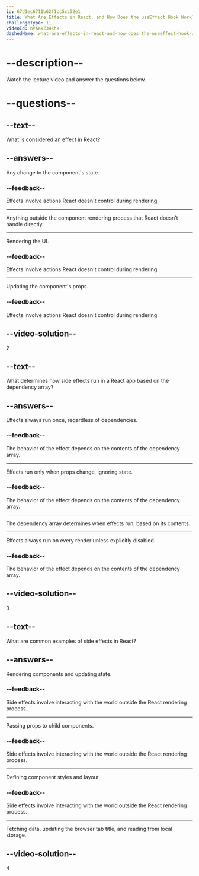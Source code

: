 ```yaml
---
id: 67d1ec6711b62f1cc5cc52e1
title: What Are Effects in React, and How Does the useEffect Hook Work?
challengeType: 11
videoId: nVAaxZ34khk
dashedName: what-are-effects-in-react-and-how-does-the-useeffect-hook-work
---
```


# --description--

Watch the lecture video and answer the questions below.

# --questions--

## --text--

What is considered an effect in React?

## --answers--

Any change to the component's state.

### --feedback--

Effects involve actions React doesn't control during rendering.

---

Anything outside the component rendering process that React doesn't handle directly.

---

Rendering the UI.

### --feedback--

Effects involve actions React doesn't control during rendering.

---

Updating the component's props.

### --feedback--

Effects involve actions React doesn't control during rendering.

## --video-solution--

2

## --text--

What determines how side effects run in a React app based on the dependency array?

## --answers--

Effects always run once, regardless of dependencies.

### --feedback--

The behavior of the effect depends on the contents of the dependency array.

---

Effects run only when props change, ignoring state.

### --feedback--

The behavior of the effect depends on the contents of the dependency array.

---

The dependency array determines when effects run, based on its contents.

---

Effects always run on every render unless explicitly disabled.

### --feedback--

The behavior of the effect depends on the contents of the dependency array.

## --video-solution--

3

## --text--

What are common examples of side effects in React?

## --answers--

Rendering components and updating state.

### --feedback--

Side effects involve interacting with the world outside the React rendering process.

---

Passing props to child components.

### --feedback--

Side effects involve interacting with the world outside the React rendering process.

---

Defining component styles and layout.

### --feedback--

Side effects involve interacting with the world outside the React rendering process.

---

Fetching data, updating the browser tab title, and reading from local storage.

## --video-solution--

4
